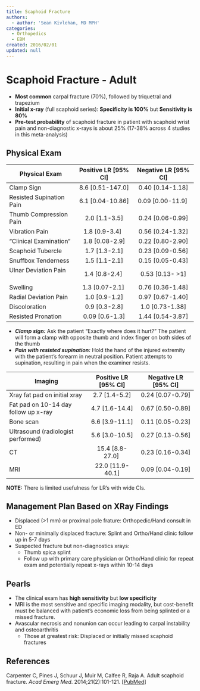 ```yaml
---
title: Scaphoid Fracture
authors:
  - author: 'Sean Kivlehan, MD MPH'
categories:
  - Orthopedics
  - EBM
created: 2016/02/01
updated: null
---
```


# Scaphoid Fracture - Adult

- **Most common** carpal fracture (70%), followed by triquetral and trapezium
- **Initial x-ray** (full scaphoid series): **Specificity is 100%** but **Sensitivity is 80%**
- **Pre-test probability** of scaphoid fracture in patient with scaphoid wrist pain and non-diagnostic x-rays is about 25% (17-38% across 4 studies in this meta-analysis)

## Physical Exam

| **Physical Exam**         | **Positive LR** [95% CI] | **Negative LR** [95% CI] |
| ------------------------- | :----------------------: | :----------------------: |
| Clamp Sign                |     8.6 [0.51-147.0]     |     0.40 [0.14-1.18]     |
| Resisted Supination Pain  |     6.1 [0.04-10.86]     |     0.09 [0.00-11.9]     |
| Thumb Compression Pain    |       2.0 [1.1-3.5]      |     0.24 [0.06-0.99]     |
| Vibration Pain            |      1.8 [0.9-3.4]       |     0.56 [0.24-1.32]     |
| “Clinical Examination”    |      1.8 [0.08-2.9]      |     0.22 [0.80-2.90]     |
| Scaphoid Tubercle         |       1.7 [1.3-2.1]      |     0.23 [0.09-0.56]     |
| Snuffbox Tenderness       |       1.5 [1.1-2.1]      |     0.15 [0.05-0.43]     |
| Ulnar Deviation Pain      |      1.4 [0.8-2.4]       |    0.53 [0.13- &gt;1]    |
| Swelling                  |      1.3 [0.07-2.1]      |     0.76 [0.36-1.48]     |
| Radial Deviation Pain     |       1.0 [0.9-1.2]      |     0.97 [0.67-1.40]     |
| Discoloration             |       0.9 [0.3-2.8]      |      1.0 [0.73-1.38]     |
| Resisted Pronation        |      0.09 [0.6-1.3]      |     1.44 [0.54-3.87]     |

- **_Clamp sign:_** Ask the patient “Exactly where does it hurt?” The patient will form a clamp with opposite thumb and index finger on both sides of the thumb
- **_Pain with resisted supination:_** Hold the hand of the injured extremity with the patient’s forearm in neutral position. Patient attempts to supination, resulting in pain when the examiner resists.

| **Imaging**                          | **Positive LR** [95% CI] | **Negative LR** [95% CI] |
| ------------------------------------ | :----------------------: | :----------------------: |
| Xray fat pad on initial xray         |       2.7 [1.4-5.2]      |     0.24 [0.07-0.79]     |
| Fat pad on 10-14 day follow up x-ray |      4.7 [1.6-14.4]      |     0.67 [0.50-0.89]     |
| Bone scan                            |      6.6 [3.9-11.1]      |     0.11 [0.05-0.23]     |
| Ultrasound (radiologist performed)   |      5.6 [3.0-10.5]      |     0.27 [0.13-0.56]     |
| CT                                   |     15.4 [8.8-27.0]      |     0.23 [0.16-0.34]     |
| MRI                                  |     22.0 [11.9-40.1]     |     0.09 [0.04-0.19]     |

**NOTE:** There is limited usefulness for LR’s with wide CIs.

## Management Plan Based on XRay Findings

- Displaced (>1 mm) or proximal pole frature: Orthopedic/Hand consult in ED
- Non- or minimally displaced fracture: Splint and Ortho/Hand clinic follow up in 5-7 days
- Suspected fracture but non-diagnostics xrays: 
  - Thumb spica splint
  - Follow up with primary care physician or Ortho/Hand clinic for repeat exam and potentially repeat x-rays within 10-14 days

## Pearls

- The clinical exam has **high sensitivity** but **low specificity**
- MRI is the most sensitive and specific imaging modality, but cost-benefit must be balanced with patient’s economic loss from being splinted or a missed fracture.
- Avascular necrosis and nonunion can occur leading to carpal instability and osteoarthritis
  - Those at greatest risk: Displaced or initially missed scaphoid fractures

## References

Carpenter C, Pines J, Schuur J, Muir M, Calfee R, Raja A. Adult scaphoid fracture. _Acad Emerg Med_. 2014;21(2):101-121. [[PubMed](https://www.ncbi.nlm.nih.gov/pubmed/24673666)]
